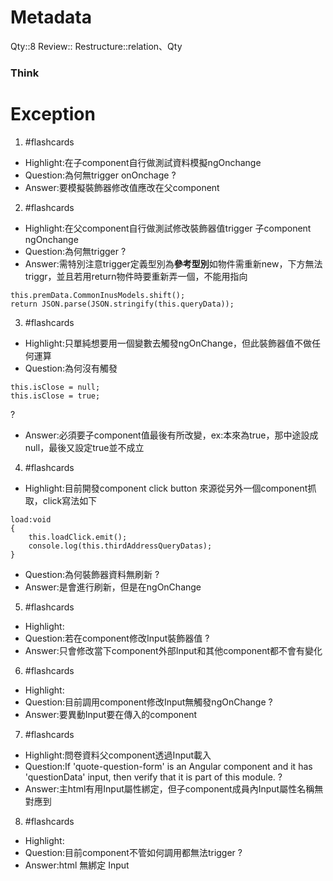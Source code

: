 # Metadata
Qty::8
Review::
Restructure::relation、Qty

### Think


# Exception


1. #flashcards 
- Highlight:在子component自行做測試資料模擬ngOnchange
- Question:為何無trigger onOnchage
?
- Answer:要模擬裝飾器修改值應改在父component

2. #flashcards 
- Highlight:在父component自行做測試修改裝飾器值trigger 子component ngOnchange
- Question:為何無trigger
?
- Answer:需特別注意trigger定義型別為**參考型別**如物件需重新new，下方無法triggr，並且若用return物件時要重新弄一個，不能用指向
```
this.premData.CommonInusModels.shift();
return JSON.parse(JSON.stringify(this.queryData));
```


3. #flashcards
- Highlight:只單純想要用一個變數去觸發ngOnChange，但此裝飾器值不做任何運算
- Question:為何沒有觸發
```
this.isClose = null;
this.isClose = true;
```
?
- Answer:必須要子component值最後有所改變，ex:本來為true，那中途設成null，最後又設定true並不成立

4. #flashcards
- Highlight:目前開發component click button 來源從另外一個component抓取，click寫法如下
```
load:void
{
    this.loadClick.emit();
    console.log(this.thirdAddressQueryDatas);
}
```
- Question:為何裝飾器資料無刷新
?
- Answer:是會進行刷新，但是在ngOnChange

5. #flashcards
- Highlight:
- Question:若在component修改Input裝飾器值
?
- Answer:只會修改當下component外部Input和其他component都不會有變化

6. #flashcards
- Highlight:
- Question:目前調用component修改Input無觸發ngOnChange
?
- Answer:要異動Input要在傳入的component

7. #flashcards
- Highlight:問卷資料父component透過Input載入
- Question:If 'quote-question-form' is an Angular component and it has 'questionData' input, then verify that it is part of this module.
?
- Answer:主html有用Input屬性綁定，但子component成員內Input屬性名稱無對應到

8. #flashcards
- Highlight:
- Question:目前component不管如何調用都無法trigger
?
- Answer:html 無綁定 Input

